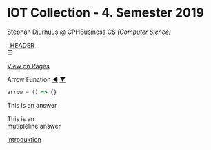# IOT Collection - 4. Semester 2019
Stephan Djurhuus @ CPHBusiness CS *(Computer Sience)*
<div class="sidebar">
    <a class="toc-ref" href="#_HEADER">_HEADER</a><br>
    <div id="sidebar-bars">☰</div>
</div>

<a id='vop' href='https://cba-s4-javascript.github.io/iot-curriculum/'>View on Pages</a>

<div>
  <!-- title -->
  <span class='colapse'>Arrow Function</span>
  <!-- add unique ids -->
  <a id="_hide" href="#_hide" class="hide colapse">&#x25c0;</a>
  <a id="_show" href="#_show" class="show colapse">&#x25bc;</a>
  <br>
  <div class="details" markdown="1">

  ```js
  arrow = () => {}
  ```

  </div>
</div>

<p class="answer">This is an answer</p>

<p class="answer">This is an<br>
mutipleline answer</p>

[introduktion](subjects/introduktion.md)
